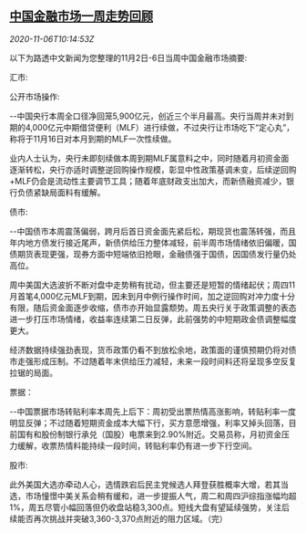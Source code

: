 <!--1604658197000-->
[中国金融市场一周走势回顾](https://cn.reuters.com/article/weekly-glance-china-fin-market-1106-idCNKBS27M189)
------

<div><i>2020-11-06T10:14:53Z</i></div><p>以下为路透中文新闻为您整理的11月2日-6日当周中国金融市场摘要:</p><p>汇市:</p><p>公开市场操作:</p><p>--中国央行本周全口径净回笼5,900亿元，创近三个半月最高。央行当周并未对到期的4,000亿元中期借贷便利（MLF）进行续做，不过央行让市场吃下“定心丸”，称将于11月16日对本月到期的MLF一次性续做。</p><p>业内人士认为，央行未即刻续做本周到期MLF属意料之中，同时随着月初资金面逐渐转松，央行亦适时调整逆回购操作规模，彰显中性政策基调未变，后续逆回购+MLF仍会是流动性主要调节工具；随着年底财政支出加大，而新债融资减少，银行负债紧缺局面料有缓解。</p><p>债市:</p><p>--中国债市本周震荡偏弱，跨月后首日资金面先紧后松，期现货也震荡转强，而且年内地方债发行接近尾声，新债供给压力整体减轻，前半周市场情绪依旧偏暖，国债期货表现更强，现券方面中短端依旧抢眼，金融债强于国债，因国债发行量仍处高位。</p><p>周中美国大选波折不断对盘中走势稍有扰动，但主要还是短暂的情绪起伏；周四11月首笔4,000亿元MLF到期，因未到月中例行操作时间，加之逆回购对冲力度十分有限，随后资金面逐步收缩，债市亦开始显露颓势。周五央行关于政策调整的表态进一步打压市场情绪，收益率连续第二日反弹，此前强势的中短期政金债调整幅度更大。</p><p>经济数据持续强劲表现，货币政策仍看不到放松余地，政策面的谨慎预期仍将对债市走强形成压制。不过随着年末供给压力减轻，未来一段时间料还将呈现多空反复拉锯的局面。</p><p>票据：</p><p>--中国票据市场转贴利率本周先上后下：周初受出票热情高涨影响，转贴利率一度明显反弹；不过随着短期资金成本大幅下行，买方意愿增强，利率又掉头回落，目前国有和股份制银行承兑（国股）电票来到2.90%附近。交易员称，月初资金压力缓解，收票热情料能持续一段时间，转贴利率仍有进一步下行空间。</p><p>股市:</p><p>此外美国大选亦牵动人心，选情跌宕后民主党候选人拜登获胜概率大增，若其当选，市场憧憬中美关系会稍有缓和，进一步提振人气，周二和周四沪综指涨幅均超1%，周五尽管小幅回落但仍收盘站稳3,300点。短线大盘有望延续强势，关注后续能否再次挑战并突破3,360-3,370点附近的阻力区域。（完）</p>
